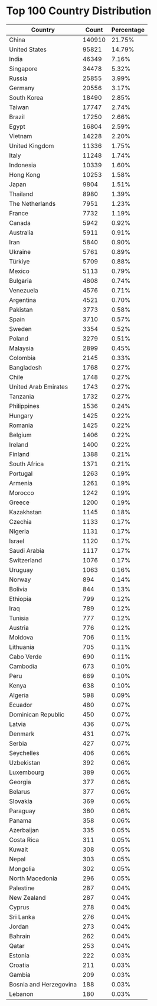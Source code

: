 # Top 100 Country Distribution
| Country | Count | Percentage |
|----|----|----|
| China | 140910 | 21.75% |
| United States | 95821 | 14.79% |
| India | 46349 | 7.16% |
| Singapore | 34478 | 5.32% |
| Russia | 25855 | 3.99% |
| Germany | 20556 | 3.17% |
| South Korea | 18490 | 2.85% |
| Taiwan | 17747 | 2.74% |
| Brazil | 17250 | 2.66% |
| Egypt | 16804 | 2.59% |
| Vietnam | 14228 | 2.20% |
| United Kingdom | 11336 | 1.75% |
| Italy | 11248 | 1.74% |
| Indonesia | 10339 | 1.60% |
| Hong Kong | 10253 | 1.58% |
| Japan | 9804 | 1.51% |
| Thailand | 8980 | 1.39% |
| The Netherlands | 7951 | 1.23% |
| France | 7732 | 1.19% |
| Canada | 5942 | 0.92% |
| Australia | 5911 | 0.91% |
| Iran | 5840 | 0.90% |
| Ukraine | 5761 | 0.89% |
| Türkiye | 5709 | 0.88% |
| Mexico | 5113 | 0.79% |
| Bulgaria | 4808 | 0.74% |
| Venezuela | 4576 | 0.71% |
| Argentina | 4521 | 0.70% |
| Pakistan | 3773 | 0.58% |
| Spain | 3710 | 0.57% |
| Sweden | 3354 | 0.52% |
| Poland | 3279 | 0.51% |
| Malaysia | 2899 | 0.45% |
| Colombia | 2145 | 0.33% |
| Bangladesh | 1768 | 0.27% |
| Chile | 1748 | 0.27% |
| United Arab Emirates | 1743 | 0.27% |
| Tanzania | 1732 | 0.27% |
| Philippines | 1536 | 0.24% |
| Hungary | 1425 | 0.22% |
| Romania | 1425 | 0.22% |
| Belgium | 1406 | 0.22% |
| Ireland | 1400 | 0.22% |
| Finland | 1388 | 0.21% |
| South Africa | 1371 | 0.21% |
| Portugal | 1263 | 0.19% |
| Armenia | 1261 | 0.19% |
| Morocco | 1242 | 0.19% |
| Greece | 1200 | 0.19% |
| Kazakhstan | 1145 | 0.18% |
| Czechia | 1133 | 0.17% |
| Nigeria | 1131 | 0.17% |
| Israel | 1120 | 0.17% |
| Saudi Arabia | 1117 | 0.17% |
| Switzerland | 1076 | 0.17% |
| Uruguay | 1063 | 0.16% |
| Norway | 894 | 0.14% |
| Bolivia | 844 | 0.13% |
| Ethiopia | 799 | 0.12% |
| Iraq | 789 | 0.12% |
| Tunisia | 777 | 0.12% |
| Austria | 776 | 0.12% |
| Moldova | 706 | 0.11% |
| Lithuania | 705 | 0.11% |
| Cabo Verde | 690 | 0.11% |
| Cambodia | 673 | 0.10% |
| Peru | 669 | 0.10% |
| Kenya | 638 | 0.10% |
| Algeria | 598 | 0.09% |
| Ecuador | 480 | 0.07% |
| Dominican Republic | 450 | 0.07% |
| Latvia | 436 | 0.07% |
| Denmark | 431 | 0.07% |
| Serbia | 427 | 0.07% |
| Seychelles | 406 | 0.06% |
| Uzbekistan | 392 | 0.06% |
| Luxembourg | 389 | 0.06% |
| Georgia | 377 | 0.06% |
| Belarus | 377 | 0.06% |
| Slovakia | 369 | 0.06% |
| Paraguay | 360 | 0.06% |
| Panama | 358 | 0.06% |
| Azerbaijan | 335 | 0.05% |
| Costa Rica | 311 | 0.05% |
| Kuwait | 308 | 0.05% |
| Nepal | 303 | 0.05% |
| Mongolia | 302 | 0.05% |
| North Macedonia | 296 | 0.05% |
| Palestine | 287 | 0.04% |
| New Zealand | 287 | 0.04% |
| Cyprus | 278 | 0.04% |
| Sri Lanka | 276 | 0.04% |
| Jordan | 273 | 0.04% |
| Bahrain | 262 | 0.04% |
| Qatar | 253 | 0.04% |
| Estonia | 222 | 0.03% |
| Croatia | 211 | 0.03% |
| Gambia | 209 | 0.03% |
| Bosnia and Herzegovina | 188 | 0.03% |
| Lebanon | 180 | 0.03% |
